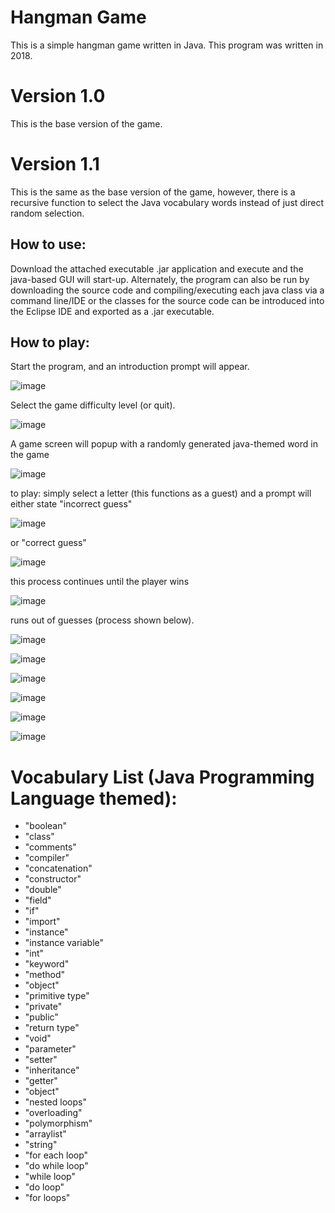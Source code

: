 # Hangman Game
This is a simple hangman game written in Java. This program was written in 2018.

# Version 1.0
This is the base version of the game.

# Version 1.1
This is the same as the base version of the game, however, there is a recursive function to select the Java vocabulary words instead of just direct random selection.

## How to use:
Download the attached executable .jar application and execute and the java-based GUI will start-up. Alternately, the program can also be run by downloading the source code and compiling/executing each java class via a command line/IDE or the classes for the source code can be introduced into the Eclipse IDE and exported as a .jar executable.

## How to play:

Start the program, and an introduction prompt will appear.

![image](https://user-images.githubusercontent.com/100094056/193437588-02305ee3-8846-4037-bfa6-2625de6b4d8d.png)

Select the game difficulty level (or quit).

![image](https://user-images.githubusercontent.com/100094056/193437643-7a60168b-8c33-4393-a06e-ce852ce81495.png)

A game screen will popup with a randomly generated java-themed word in the game

![image](https://user-images.githubusercontent.com/100094056/193437710-0bfb8dcd-1a8d-416e-b020-e353184959af.png)

to play: simply select a letter (this functions as a guest) and a prompt will either state "incorrect guess" 

![image](https://user-images.githubusercontent.com/100094056/193437736-6bae5a0c-15c9-4bf4-a1cb-fbbd2018baaf.png)

or "correct guess"

![image](https://user-images.githubusercontent.com/100094056/193437795-5a8b0f86-b23e-4d7f-b7a2-e425488f362d.png)

this process continues until the player wins 

![image](https://user-images.githubusercontent.com/100094056/193437915-7963ef80-0234-499a-a8ab-3a9848e29758.png)

runs out of guesses (process shown below).


![image](https://user-images.githubusercontent.com/100094056/193437785-edb76bf2-fa26-4495-b895-11b2a2ef1c56.png)

![image](https://user-images.githubusercontent.com/100094056/193437837-26786add-9abf-43c9-8e3a-82f9ea1dd49e.png)

![image](https://user-images.githubusercontent.com/100094056/193437852-c6e1e454-93bf-4736-8307-7b395d2b243a.png)

![image](https://user-images.githubusercontent.com/100094056/193437862-0dc0becc-38d9-4608-abe2-3f5b865efbb9.png)

![image](https://user-images.githubusercontent.com/100094056/193437875-75c693cd-8082-441d-bac1-d0d718109ea7.png)

![image](https://user-images.githubusercontent.com/100094056/193437888-52454b59-60c0-46b6-b493-258469704e1c.png)


# Vocabulary List (Java Programming Language themed):
  * "boolean"
  * "class"
  * "comments"
  * "compiler"
  * "concatenation"
  * "constructor"
  * "double"
  * "field"
  * "if"
  * "import"
  * "instance"
  * "instance variable"
  * "int"
  * "keyword"
  * "method"
  * "object"
  * "primitive type"
  * "private"
  * "public"
  * "return type"
  * "void"
  * "parameter"
  * "setter"
  * "inheritance"
  * "getter"
  * "object"
  * "nested loops"
  * "overloading"
  * "polymorphism"
  * "arraylist"
  * "string"
  * "for each loop"
  * "do while loop"
  * "while loop"
  * "do loop"
  * "for loops"
